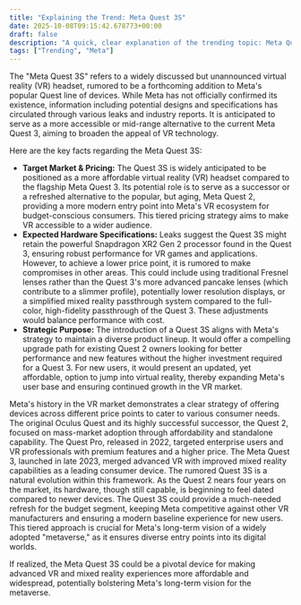 ```yaml
---
title: "Explaining the Trend: Meta Quest 3S"
date: 2025-10-08T09:15:42.678773+00:00
draft: false
description: "A quick, clear explanation of the trending topic: Meta Quest 3S"
tags: ["Trending", "Meta"]
---
```


The "Meta Quest 3S" refers to a widely discussed but unannounced virtual reality (VR) headset, rumored to be a forthcoming addition to Meta's popular Quest line of devices. While Meta has not officially confirmed its existence, information including potential designs and specifications has circulated through various leaks and industry reports. It is anticipated to serve as a more accessible or mid-range alternative to the current Meta Quest 3, aiming to broaden the appeal of VR technology.

Here are the key facts regarding the Meta Quest 3S:

*   **Target Market & Pricing:** The Quest 3S is widely anticipated to be positioned as a more affordable virtual reality (VR) headset compared to the flagship Meta Quest 3. Its potential role is to serve as a successor or a refreshed alternative to the popular, but aging, Meta Quest 2, providing a more modern entry point into Meta's VR ecosystem for budget-conscious consumers. This tiered pricing strategy aims to make VR accessible to a wider audience.
*   **Expected Hardware Specifications:** Leaks suggest the Quest 3S might retain the powerful Snapdragon XR2 Gen 2 processor found in the Quest 3, ensuring robust performance for VR games and applications. However, to achieve a lower price point, it is rumored to make compromises in other areas. This could include using traditional Fresnel lenses rather than the Quest 3's more advanced pancake lenses (which contribute to a slimmer profile), potentially lower resolution displays, or a simplified mixed reality passthrough system compared to the full-color, high-fidelity passthrough of the Quest 3. These adjustments would balance performance with cost.
*   **Strategic Purpose:** The introduction of a Quest 3S aligns with Meta's strategy to maintain a diverse product lineup. It would offer a compelling upgrade path for existing Quest 2 owners looking for better performance and new features without the higher investment required for a Quest 3. For new users, it would present an updated, yet affordable, option to jump into virtual reality, thereby expanding Meta's user base and ensuring continued growth in the VR market.

Meta's history in the VR market demonstrates a clear strategy of offering devices across different price points to cater to various consumer needs. The original Oculus Quest and its highly successful successor, the Quest 2, focused on mass-market adoption through affordability and standalone capability. The Quest Pro, released in 2022, targeted enterprise users and VR professionals with premium features and a higher price. The Meta Quest 3, launched in late 2023, merged advanced VR with improved mixed reality capabilities as a leading consumer device. The rumored Quest 3S is a natural evolution within this framework. As the Quest 2 nears four years on the market, its hardware, though still capable, is beginning to feel dated compared to newer devices. The Quest 3S could provide a much-needed refresh for the budget segment, keeping Meta competitive against other VR manufacturers and ensuring a modern baseline experience for new users. This tiered approach is crucial for Meta's long-term vision of a widely adopted "metaverse," as it ensures diverse entry points into its digital worlds.

If realized, the Meta Quest 3S could be a pivotal device for making advanced VR and mixed reality experiences more affordable and widespread, potentially bolstering Meta's long-term vision for the metaverse.
